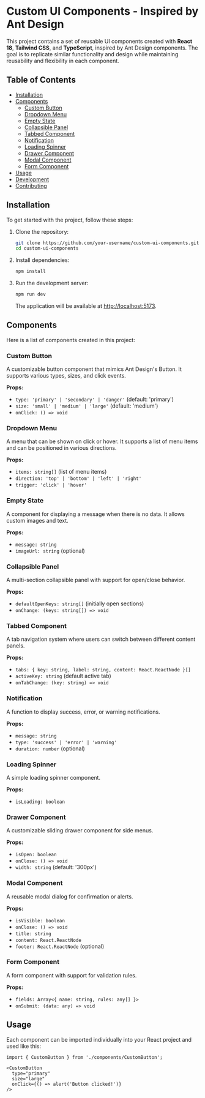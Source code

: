 # Custom UI Components - Inspired by Ant Design

This project contains a set of reusable UI components created with **React 18**, **Tailwind CSS**, and **TypeScript**, inspired by Ant Design components. The goal is to replicate similar functionality and design while maintaining reusability and flexibility in each component.

## Table of Contents

- [Installation](#installation)
- [Components](#components)
  - [Custom Button](#custom-button)
  - [Dropdown Menu](#dropdown-menu)
  - [Empty State](#empty-state)
  - [Collapsible Panel](#collapsible-panel)
  - [Tabbed Component](#tabbed-component)
  - [Notification](#notification)
  - [Loading Spinner](#loading-spinner)
  - [Drawer Component](#drawer-component)
  - [Modal Component](#modal-component)
  - [Form Component](#form-component)
- [Usage](#usage)
- [Development](#development)
- [Contributing](#contributing)

## Installation

To get started with the project, follow these steps:

1. Clone the repository:

    ```bash
    git clone https://github.com/your-username/custom-ui-components.git
    cd custom-ui-components
    ```

2. Install dependencies:

    ```bash
    npm install
    ```

3. Run the development server:

    ```bash
    npm run dev
    ```

    The application will be available at [http://localhost:5173](http://localhost:5173).

## Components

Here is a list of components created in this project:

### Custom Button
A customizable button component that mimics Ant Design's Button. It supports various types, sizes, and click events.

**Props:**
- `type: 'primary' | 'secondary' | 'danger'` (default: 'primary')
- `size: 'small' | 'medium' | 'large'` (default: 'medium')
- `onClick: () => void`

### Dropdown Menu
A menu that can be shown on click or hover. It supports a list of menu items and can be positioned in various directions.

**Props:**
- `items: string[]` (list of menu items)
- `direction: 'top' | 'bottom' | 'left' | 'right'`
- `trigger: 'click' | 'hover'`

### Empty State
A component for displaying a message when there is no data. It allows custom images and text.

**Props:**
- `message: string`
- `imageUrl: string` (optional)

### Collapsible Panel
A multi-section collapsible panel with support for open/close behavior.

**Props:**
- `defaultOpenKeys: string[]` (initially open sections)
- `onChange: (keys: string[]) => void`

### Tabbed Component
A tab navigation system where users can switch between different content panels.

**Props:**
- `tabs: { key: string, label: string, content: React.ReactNode }[]`
- `activeKey: string` (default active tab)
- `onTabChange: (key: string) => void`

### Notification
A function to display success, error, or warning notifications.

**Props:**
- `message: string`
- `type: 'success' | 'error' | 'warning'`
- `duration: number` (optional)

### Loading Spinner
A simple loading spinner component.

**Props:**
- `isLoading: boolean`

### Drawer Component
A customizable sliding drawer component for side menus.

**Props:**
- `isOpen: boolean`
- `onClose: () => void`
- `width: string` (default: '300px')

### Modal Component
A reusable modal dialog for confirmation or alerts.

**Props:**
- `isVisible: boolean`
- `onClose: () => void`
- `title: string`
- `content: React.ReactNode`
- `footer: React.ReactNode` (optional)

### Form Component
A form component with support for validation rules.

**Props:**
- `fields: Array<{ name: string, rules: any[] }>`
- `onSubmit: (data: any) => void`

## Usage

Each component can be imported individually into your React project and used like this:

```tsx
import { CustomButton } from './components/CustomButton';

<CustomButton 
  type="primary" 
  size="large" 
  onClick={() => alert('Button clicked!')} 
/>

